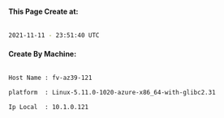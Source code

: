 
   
#### This Page Create at:

```bash

2021-11-11 - 23:51:40 UTC

```

#### Create By Machine:

```bash

Host Name : fv-az39-121

platform  : Linux-5.11.0-1020-azure-x86_64-with-glibc2.31

Ip Local  : 10.1.0.121

```


